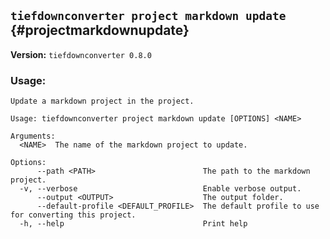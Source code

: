 ## `tiefdownconverter project markdown update` {#projectmarkdownupdate}

**Version:** `tiefdownconverter 0.8.0`

### Usage:

```
Update a markdown project in the project.

Usage: tiefdownconverter project markdown update [OPTIONS] <NAME>

Arguments:
  <NAME>  The name of the markdown project to update.

Options:
      --path <PATH>                        The path to the markdown project.
  -v, --verbose                            Enable verbose output.
      --output <OUTPUT>                    The output folder.
      --default-profile <DEFAULT_PROFILE>  The default profile to use for converting this project.
  -h, --help                               Print help
```
